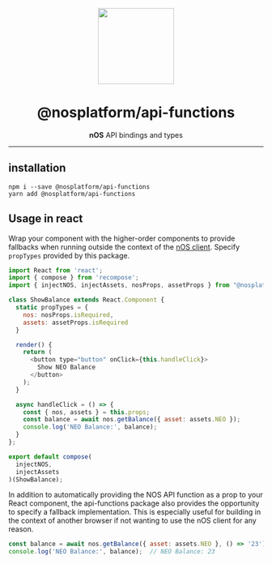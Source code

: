 <p align="center">
  <img src="https://avatars0.githubusercontent.com/u/36414779?s=200&v=4" width="150px" height="auto" />
</p>

<h1 align="center">@nosplatform/api-functions</h1>
<p align="center">
  <strong>nOS</strong> API bindings and types
</p>

---

## installation
```
npm i --save @nosplatform/api-functions
yarn add @nosplatform/api-functions
```

## Usage in react
Wrap your component with the higher-order components to provide fallbacks when running outside the
context of the [nOS client](https://github.com/nos/client).  Specify `propTypes` provided by this
package.

```js
import React from 'react';
import { compose } from 'recompose';
import { injectNOS, injectAssets, nosProps, assetProps } from "@nosplatform/api-functions/lib/react";

class ShowBalance extends React.Component {
  static propTypes = {
    nos: nosProps.isRequired,
    assets: assetProps.isRequired
  }

  render() {
    return (
      <button type="button" onClick={this.handleClick}>
        Show NEO Balance
      </button>
    );
  }

  async handleClick = () => {
    const { nos, assets } = this.props;
    const balance = await nos.getBalance({ asset: assets.NEO });
    console.log('NEO Balance:', balance);
  }
};

export default compose(
  injectNOS,
  injectAssets
)(ShowBalance);
```

In addition to automatically providing the NOS API function as a prop to your React component, the
api-functions package also provides the opportunity to specify a fallback implementation.  This is
especially useful for building in the context of another browser if not wanting to use the nOS
client for any reason.

```js
const balance = await nos.getBalance({ asset: assets.NEO }, () => '23');
console.log('NEO Balance:', balance);  // NEO Balance: 23
```
